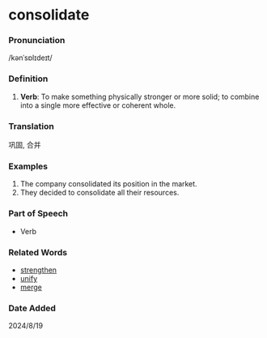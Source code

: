 # consolidate
### Pronunciation
/kənˈsɒlɪdeɪt/
### Definition
1. **Verb**: To make something physically stronger or more solid; to combine into a single more effective or coherent whole.
### Translation
巩固, 合并
### Examples
1. The company consolidated its position in the market.
2. They decided to consolidate all their resources.
### Part of Speech
- Verb
### Related Words
- [strengthen](strengthen.md)
- [unify](unify.md)
- [merge](merge.md)
### Date Added
2024/8/19